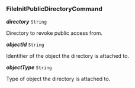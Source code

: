 

### FileInitPublicDirectoryCommand





  
<article>

***directory*** `String` 

Directory to revoke public access from.

</article>
<article>

***objectId*** `String` 

Identifier of the object the directory is attached to.

</article>
<article>

***objectType*** `String` 

Type of object the directory is attached to.

</article>

